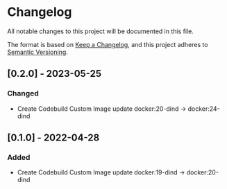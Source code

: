 # Changelog

All notable changes to this project will be documented in this file.

The format is based on [Keep a Changelog](https://keepachangelog.com/en/1.0.0/),
and this project adheres to [Semantic Versioning](https://semver.org/spec/v2.0.0.html).

## [0.2.0] - 2023-05-25

### Changed

- Create Codebuild Custom Image update docker:20-dind → docker:24-dind

## [0.1.0] - 2022-04-28

### Added

- Create Codebuild Custom Image update docker:19-dind → docker:20-dind
